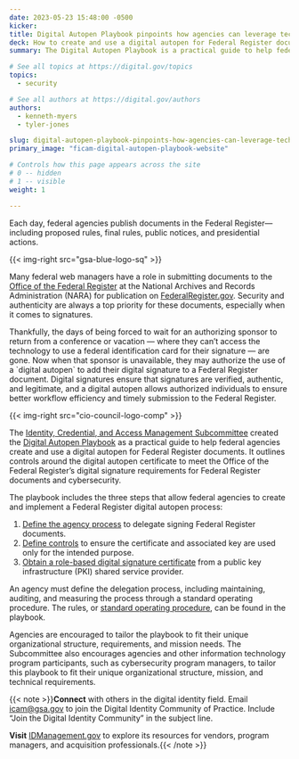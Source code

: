 ```yaml
---
date: 2023-05-23 15:48:00 -0500
kicker: 
title: Digital Autopen Playbook pinpoints how agencies can leverage technology for digital signatures
deck: How to create and use a digital autopen for Federal Register documents
summary: The Digital Autopen Playbook is a practical guide to help federal agencies create and use a digital autopen for Federal Register documents.

# See all topics at https://digital.gov/topics
topics:
  - security

# See all authors at https://digital.gov/authors
authors:
  - kenneth-myers
  - tyler-jones

slug: digital-autopen-playbook-pinpoints-how-agencies-can-leverage-technology-for-digital-signatures
primary_image: "ficam-digital-autopen-playbook-website"

# Controls how this page appears across the site
# 0 -- hidden
# 1 -- visible
weight: 1

---
```


Each day, federal agencies publish documents in the Federal Register—including proposed rules, final rules, public notices, and presidential actions.

{{< img-right src="gsa-blue-logo-sq" >}}

Many federal web managers have a role in submitting documents to the [Office of the Federal Register](https://www.archives.gov/federal-register) at the National Archives and Records Administration (NARA) for publication on [FederalRegister.gov](https://www.federalregister.gov/). Security and authenticity are always a top priority for these documents, especially when it comes to signatures.

Thankfully, the days of being forced to wait for an authorizing sponsor to return from a conference or vacation — where they can’t access the technology to use a federal identification card for their signature — are gone. Now when that sponsor is unavailable, they may authorize the use of a \`digital autopen\` to add their digital signature to a Federal Register document. Digital signatures ensure that signatures are verified, authentic, and legitimate, and a digital autopen allows authorized individuals to ensure better workflow efficiency and timely submission to the Federal Register.

{{< img-right src="cio-council-logo-comp" >}}

The [Identity, Credential, and Access Management Subcommittee](https://www.idmanagement.gov/ficam/#identity-credential-and-access-management-subcommittee) created the [Digital Autopen Playbook](https://playbooks.idmanagement.gov/playbooks/autopen/) as a practical guide to help federal agencies create and use a digital autopen for Federal Register documents. It outlines controls around the digital autopen certificate to meet the Office of the Federal Register’s digital signature requirements for Federal Register documents and cybersecurity.

The playbook includes the three steps that allow federal agencies to create and implement a Federal Register digital autopen process: 

1. [Define the agency process](https://playbooks.idmanagement.gov/playbooks/autopen/#step-1-define-the-agency-process) to delegate signing Federal Register documents.
2. [Define controls](https://playbooks.idmanagement.gov/playbooks/autopen/#step-2-define-controls) to ensure the certificate and associated key are used only for the intended purpose.
3. [Obtain a role-based digital signature certificate](https://playbooks.idmanagement.gov/playbooks/autopen/#step-3-obtain-a-digital-autopen-certificate) from a public key infrastructure (PKI) shared service provider.

An agency must define the delegation process, including maintaining, auditing, and measuring the process through a standard operating procedure. The rules, or [standard operating procedure](https://playbooks.idmanagement.gov/playbooks/autopen/#:~:text=Develop%20a%20Standard%20Operating%20Procedure), can be found in the playbook. 

Agencies are encouraged to tailor the playbook to fit their unique organizational structure, requirements, and mission needs. The Subcommittee also encourages agencies and other information technology program participants, such as cybersecurity program managers, to tailor this playbook to fit their unique organizational structure, mission, and technical requirements.

{{< note >}}**Connect** with others in the digital identity field. Email [icam@gsa.gov](mailto:icam@gsa.gov) to join the Digital Identity Community of Practice. Include “Join the Digital Identity Community” in the subject line.

**Visit** [IDManagement.gov](https://www.idmanagement.gov/) to explore its resources for vendors, program managers, and acquisition professionals.{{< /note >}}
